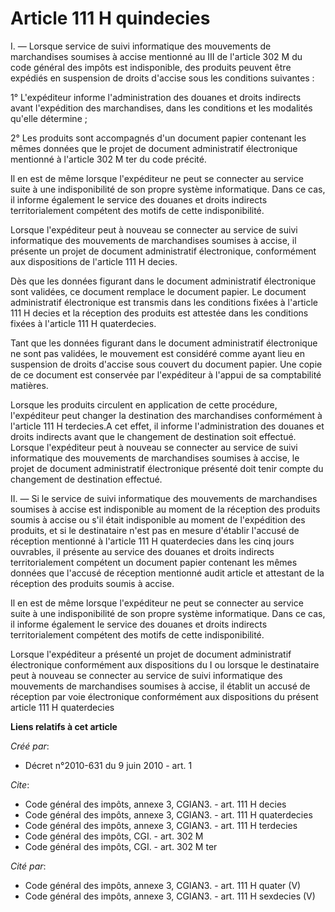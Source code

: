 # Article 111 H quindecies

I. ― Lorsque service de suivi informatique des mouvements de marchandises soumises à accise mentionné au III de l'article 302
M du code général des impôts est indisponible, des produits peuvent être expédiés en suspension de droits d'accise sous les
conditions suivantes : 

1° L'expéditeur informe l'administration des douanes et droits indirects avant l'expédition des marchandises, dans les
conditions et les modalités qu'elle détermine ; 

2° Les produits sont accompagnés d'un document papier contenant les mêmes données que le projet de document administratif
électronique mentionné à l'article 302 M ter du code précité. 

Il en est de même lorsque l'expéditeur ne peut se connecter au service suite à une indisponibilité de son propre système
informatique. Dans ce cas, il informe également le service des douanes et droits indirects territorialement compétent des
motifs de cette indisponibilité. 

Lorsque l'expéditeur peut à nouveau se connecter au service de suivi informatique des mouvements de marchandises soumises à
accise, il présente un projet de document administratif électronique, conformément aux dispositions de l'article 111 H
decies. 

Dès que les données figurant dans le document administratif électronique sont validées, ce document remplace le document
papier. Le document administratif électronique est transmis dans les conditions fixées à l'article 111 H decies et la
réception des produits est attestée dans les conditions fixées à l'article 111 H quaterdecies. 

Tant que les données figurant dans le document administratif électronique ne sont pas validées, le mouvement est considéré
comme ayant lieu en suspension de droits d'accise sous couvert du document papier. Une copie de ce document est conservée par
l'expéditeur à l'appui de sa comptabilité matières. 

Lorsque les produits circulent en application de cette procédure, l'expéditeur peut changer la destination des marchandises
conformément à l'article 111 H terdecies.A cet effet, il informe l'administration des douanes et droits indirects avant que
le changement de destination soit effectué. Lorsque l'expéditeur peut à nouveau se connecter au service de suivi informatique
des mouvements de marchandises soumises à accise, le projet de document administratif électronique présenté doit tenir compte
du changement de destination effectué. 

II. ― Si le service de suivi informatique des mouvements de marchandises soumises à accise est indisponible au moment de la
réception des produits soumis à accise ou s'il était indisponible au moment de l'expédition des produits, et si le
destinataire n'est pas en mesure d'établir l'accusé de réception mentionné à l'article 111 H quaterdecies dans les cinq jours
ouvrables, il présente au service des douanes et droits indirects territorialement compétent un document papier contenant les
mêmes données que l'accusé de réception mentionné audit article et attestant de la réception des produits soumis à accise. 

Il en est de même lorsque l'expéditeur ne peut se connecter au service suite à une indisponibilité de son propre système
informatique. Dans ce cas, il informe également le service des douanes et droits indirects territorialement compétent des
motifs de cette indisponibilité. 

Lorsque l'expéditeur a présenté un projet de document administratif électronique conformément aux dispositions du I ou
lorsque le destinataire peut à nouveau se connecter au service de suivi informatique des mouvements de marchandises soumises
à accise, il établit un accusé de réception par voie électronique conformément aux dispositions du présent article 111 H
quaterdecies

**Liens relatifs à cet article**

_Créé par_:

  - Décret n°2010-631 du 9 juin 2010 - art. 1

_Cite_:

  - Code général des impôts, annexe 3, CGIAN3. - art. 111 H decies
  - Code général des impôts, annexe 3, CGIAN3. - art. 111 H quaterdecies
  - Code général des impôts, annexe 3, CGIAN3. - art. 111 H terdecies
  - Code général des impôts, CGI. - art. 302 M
  - Code général des impôts, CGI. - art. 302 M ter

_Cité par_:

  - Code général des impôts, annexe 3, CGIAN3. - art. 111 H quater (V)
  - Code général des impôts, annexe 3, CGIAN3. - art. 111 H sexdecies (V)
